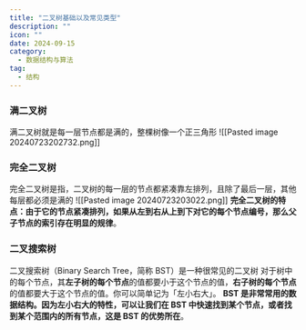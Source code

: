 ```yaml
---
title: "二叉树基础以及常见类型"
description: ""
icon: ""
date: 2024-09-15
category:
  - 数据结构与算法
tag:
  - 结构
---
```


### 满二叉树
满二叉树就是每一层节点都是满的，整棵树像一个正三角形
![[Pasted image 20240723202732.png]]
### 完全二叉树
完全二叉树是指，二叉树的每一层的节点都紧凑靠左排列，且除了最后一层，其他每层都必须是满的
![[Pasted image 20240723203022.png]]
**完全二叉树的特点：由于它的节点紧凑排列，如果从左到右从上到下对它的每个节点编号，那么父子节点的索引存在明显的规律**。
### 二叉搜索树
二叉搜索树（Binary Search Tree，简称 BST）是一种很常见的二叉树
对于树中的每个节点，其**左子树的每个节点**的值都要小于这个节点的值，**右子树的每个节点**的值都要大于这个节点的值。你可以简单记为「左小右大」。
**BST 是非常常用的数据结构。因为左小右大的特性，可以让我们在 BST 中快速找到某个节点，或者找到某个范围内的所有节点，这是 BST 的优势所在**。
